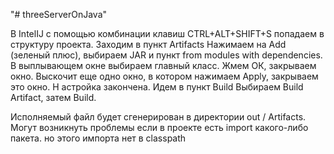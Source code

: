 "# threeServerOnJava" 


В IntelIJ с помощью комбинации клавиш CTRL+ALT+SHIFT+S попадаем в структуру проекта. 
Заходим в пункт Artifacts Нажимаем на Add (зеленый плюс), выбираем JAR и пункт from modules with dependencies. В выплывающем окне выбираем главный класс. Жмем ОК, закрываем окно. 
Выскочит еще одно окно, в котором нажимаем Apply, закрываем это окно. Н
астройка закончена. Идем в пункт Build Выбираем Build Artifact, затем Build.

Исполняемый файл будет сгенерирован в директории out / Artifacts.
Могут возникнуть проблемы если в проекте есть import какого-либо пакета. но этого импорта нет в classpath
~~~~Если JAR не запускается, войдите в структуру проекта, пункт Modules -> Dependencies -> Add -> Project Libruary -> Attach JAR
